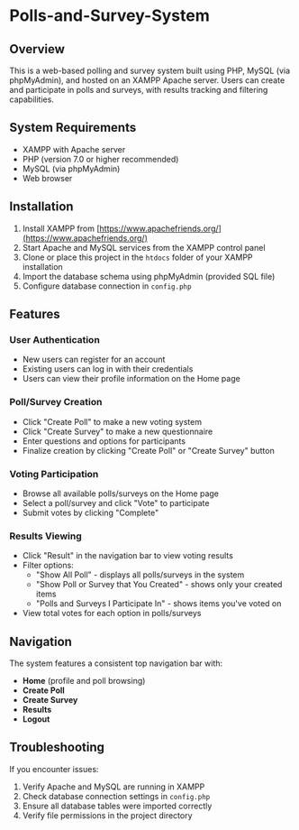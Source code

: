 # Polls-and-Survey-System

## Overview
This is a web-based polling and survey system built using PHP, MySQL (via phpMyAdmin), and hosted on an XAMPP Apache server. Users can create and participate in polls and surveys, with results tracking and filtering capabilities.

## System Requirements
- XAMPP with Apache server
- PHP (version 7.0 or higher recommended)
- MySQL (via phpMyAdmin)
- Web browser

## Installation
1. Install XAMPP from [https://www.apachefriends.org/](https://www.apachefriends.org/)
2. Start Apache and MySQL services from the XAMPP control panel
3. Clone or place this project in the `htdocs` folder of your XAMPP installation
4. Import the database schema using phpMyAdmin (provided SQL file)
5. Configure database connection in `config.php`

## Features

### User Authentication
- New users can register for an account
- Existing users can log in with their credentials
- Users can view their profile information on the Home page

### Poll/Survey Creation
- Click "Create Poll" to make a new voting system
- Click "Create Survey" to make a new questionnaire
- Enter questions and options for participants
- Finalize creation by clicking "Create Poll" or "Create Survey" button

### Voting Participation
- Browse all available polls/surveys on the Home page
- Select a poll/survey and click "Vote" to participate
- Submit votes by clicking "Complete"

### Results Viewing
- Click "Result" in the navigation bar to view voting results
- Filter options:
  - "Show All Poll" - displays all polls/surveys in the system
  - "Show Poll or Survey that You Created" - shows only your created items
  - "Polls and Surveys I Participate In" - shows items you've voted on
- View total votes for each option in polls/surveys

## Navigation
The system features a consistent top navigation bar with:
- **Home** (profile and poll browsing)
- **Create Poll**
- **Create Survey**
- **Results**
- **Logout**

## Troubleshooting
If you encounter issues:
1. Verify Apache and MySQL are running in XAMPP
2. Check database connection settings in `config.php`
3. Ensure all database tables were imported correctly
4. Verify file permissions in the project directory
